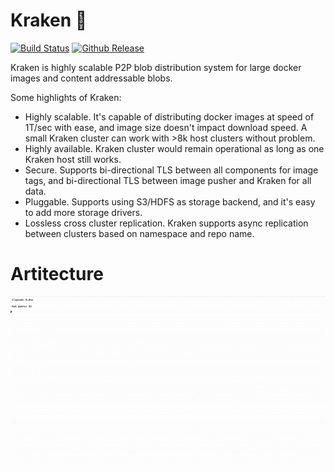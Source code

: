 # Kraken :octopus:

[![Build Status](https://travis-ci.org/uber/kraken.svg?branch=master)](https://travis-ci.org/uber/kraken)
[![Github Release](https://img.shields.io/github/release/uber/kraken.svg)](https://github.com/uber/kraken/releases)

Kraken is highly scalable P2P blob distribution system for large docker images and content addressable blobs.

Some highlights of Kraken:
* Highly scalable. It's capable of distributing docker images at speed of 1T/sec with ease, and image size doesn't impact download speed. A small Kraken cluster can work with >8k host clusters without problem.
* Highly available. Kraken cluster would remain operational as long as one Kraken host still works.
* Secure. Supports bi-directional TLS between all components for image tags, and bi-directional TLS between image pusher and Kraken for all data.
* Pluggable. Supports using S3/HDFS as storage backend, and it's easy to add more storage drivers.
* Lossless cross cluster replication. Kraken supports async replication between clusters based on namespace and repo name.

# Artitecture

![](assets/visualization.gif)
